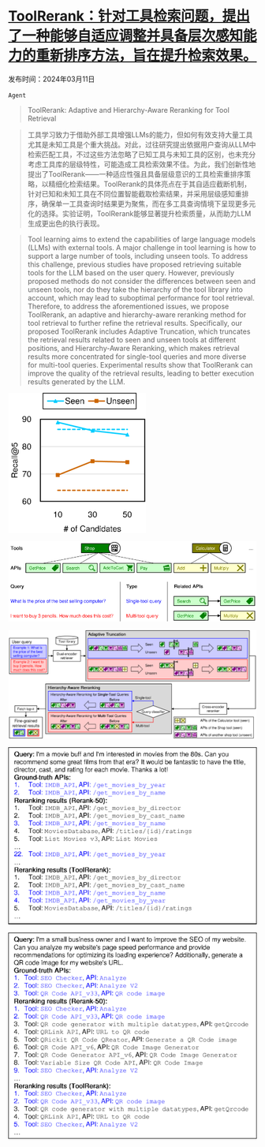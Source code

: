# [ToolRerank：针对工具检索问题，提出了一种能够自适应调整并具备层次感知能力的重新排序方法，旨在提升检索效果。](https://arxiv.org/abs/2403.06551)

发布时间：2024年03月11日

`Agent`

> ToolRerank: Adaptive and Hierarchy-Aware Reranking for Tool Retrieval

> 工具学习致力于借助外部工具增强LLMs的能力，但如何有效支持大量工具尤其是未知工具是个重大挑战。对此，过往研究提出依据用户查询从LLM中检索匹配工具，不过这些方法忽略了已知工具与未知工具的区别，也未充分考虑工具库的层级特性，可能造成工具检索效果不佳。为此，我们创新性地提出了ToolRerank——一种适应性强且具备层级意识的工具检索重排序策略，以精细化检索结果。ToolRerank的具体亮点在于其自适应截断机制，针对已知和未知工具在不同位置智能截取检索结果，并采用层级感知重排序，确保单一工具查询时结果更为聚焦，而在多工具查询情境下呈现更多元化的选择。实验证明，ToolRerank能够显著提升检索质量，从而助力LLM生成更出色的执行表现。

> Tool learning aims to extend the capabilities of large language models (LLMs) with external tools. A major challenge in tool learning is how to support a large number of tools, including unseen tools. To address this challenge, previous studies have proposed retrieving suitable tools for the LLM based on the user query. However, previously proposed methods do not consider the differences between seen and unseen tools, nor do they take the hierarchy of the tool library into account, which may lead to suboptimal performance for tool retrieval. Therefore, to address the aforementioned issues, we propose ToolRerank, an adaptive and hierarchy-aware reranking method for tool retrieval to further refine the retrieval results. Specifically, our proposed ToolRerank includes Adaptive Truncation, which truncates the retrieval results related to seen and unseen tools at different positions, and Hierarchy-Aware Reranking, which makes retrieval results more concentrated for single-tool queries and more diverse for multi-tool queries. Experimental results show that ToolRerank can improve the quality of the retrieval results, leading to better execution results generated by the LLM.

![ToolRerank：针对工具检索问题，提出了一种能够自适应调整并具备层次感知能力的重新排序方法，旨在提升检索效果。](../../../paper_images/2403.06551/x1.png)

![ToolRerank：针对工具检索问题，提出了一种能够自适应调整并具备层次感知能力的重新排序方法，旨在提升检索效果。](../../../paper_images/2403.06551/x2.png)

![ToolRerank：针对工具检索问题，提出了一种能够自适应调整并具备层次感知能力的重新排序方法，旨在提升检索效果。](../../../paper_images/2403.06551/x3.png)

![ToolRerank：针对工具检索问题，提出了一种能够自适应调整并具备层次感知能力的重新排序方法，旨在提升检索效果。](../../../paper_images/2403.06551/x4.png)

![ToolRerank：针对工具检索问题，提出了一种能够自适应调整并具备层次感知能力的重新排序方法，旨在提升检索效果。](../../../paper_images/2403.06551/x5.png)